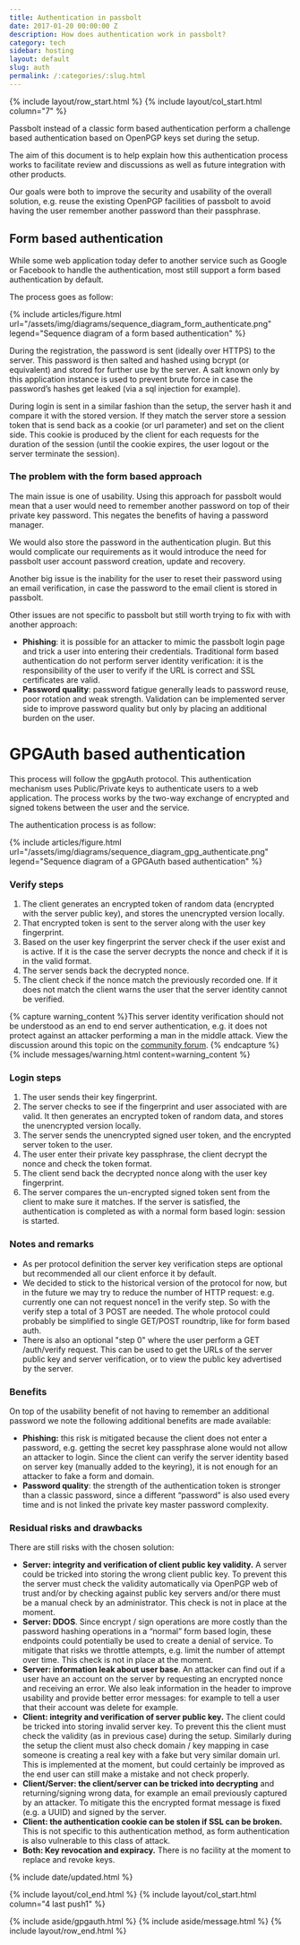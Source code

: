 ```yaml
---
title: Authentication in passbolt
date: 2017-01-20 00:00:00 Z
description: How does authentication work in passbolt?
category: tech
sidebar: hosting
layout: default
slug: auth
permalink: /:categories/:slug.html
---
```


{% include layout/row_start.html %}
{% include layout/col_start.html column="7" %}

Passbolt instead of a classic form based authentication perform a challenge based authentication based on OpenPGP 
keys set during the setup.

The aim of this document is to help explain how this authentication process works to facilitate review and 
discussions as well as future integration with other products.

Our goals were both to improve the security and usability of the overall solution, e.g. reuse the existing
 OpenPGP facilities of passbolt to avoid having the user remember another password than their passphrase.

## Form based authentication

While some web application today defer to another service such as Google or Facebook to handle the authentication, 
most still support a form based authentication by default.

The process goes as follow:

{% include articles/figure.html
    url="/assets/img/diagrams/sequence_diagram_form_authenticate.png"
    legend="Sequence diagram of a form based authentication"
%}

During the registration, the password is sent (ideally over HTTPS) to the server. This password is then salted 
and hashed using bcrypt (or equivalent) and stored for further use by the server. A salt known only by this 
application instance is used to prevent brute force in case the password’s hashes get leaked (via a sql injection 
for example).

During login is sent in a similar fashion than the setup, the server hash it and compare it with the stored 
version. If they match the server store a session token that is send back as a cookie (or url parameter) and 
set on the client side. This cookie is produced by the client for each requests for the duration of the session 
(until the cookie expires, the user logout or the server terminate the session).

### The problem with the form based approach

The main issue is one of usability. Using this approach for passbolt would mean that a user would need to 
remember another password on top of their private key password. This negates the benefits of having a password manager.

We would also store the password in the authentication plugin. But this would complicate our requirements as it 
would introduce the need for passbolt user account password creation, update and recovery.

Another big issue is the inability for the user to reset their password using an email verification, in case the 
password to the email client is stored in passbolt.

Other issues are not specific to passbolt but still worth trying to fix with with another approach:

* **Phishing**: it is possible for an attacker to mimic the passbolt login page and trick a user into entering 
their credentials. Traditional form based authentication do not perform server identity verification: it is the 
responsibility of the user to verify if the URL is correct and SSL certificates are valid.
* **Password quality**: password fatigue generally leads to password reuse, poor rotation and weak strength. 
Validation can be implemented server side to improve password quality but only by placing an additional burden 
on the user.

# GPGAuth based authentication

This process will follow the gpgAuth protocol. This authentication mechanism uses Public/Private keys to authenticate users to a web application. The process works by the two-way exchange of encrypted and signed tokens between the user and the service.

The authentication process is as follow:

{% include articles/figure.html
    url="/assets/img/diagrams/sequence_diagram_gpg_authenticate.png"
    legend="Sequence diagram of a GPGAuth based authentication"
%}

### Verify steps

1. The client generates an encrypted token of random data (encrypted with the server public key), and stores 
the unencrypted version locally.
2. That encrypted token is sent to the server along with the user key fingerprint.
3. Based on the user key fingerprint the server check if the user exist and is active. If it is the case the 
server decrypts the nonce and check if it is in the valid format.
4. The server sends back the decrypted nonce.
5. The client check if the nonce match the previously recorded one. If it does not match the client warns the 
user that the server identity cannot be verified.

{% capture warning_content %}This server identity verification should not be understood as an end to end server authentication, 
 e.g. it does not protect against an attacker performing a man in the middle attack. View the discussion 
 around this topic on the 
 [community forum](https://community.passbolt.com/t/is-the-gpgauth-server-key-verification-a-placebo/212/2). 
{% endcapture %}
{% include messages/warning.html content=warning_content %}

### Login steps

1. The user sends their key fingerprint.
2. The server checks to see if the fingerprint and user associated with are valid. It then generates an 
encrypted token of random data, and stores the unencrypted version locally.
3. The server sends the unencrypted signed user token, and the encrypted server token to the user.
4. The user enter their private key passphrase, the client decrypt the nonce and check the token format.
5. The client send back the decrypted nonce along with the user key fingerprint.
6. The server compares the un-encrypted signed token sent from the client to make sure it matches. If the 
server is satisfied, the authentication is completed as with a normal form based login: session is started.

### Notes and remarks

* As per protocol definition the server key verification steps are optional but recommended all our client 
enforce it by default.
* We decided to stick to the historical version of the protocol for now, but in the future we may try to reduce 
the number of HTTP request: e.g. currently one can not request nonce1 in the verify step. So with the verify 
step a total of 3 POST are needed. The whole protocol could probably be simplified to single GET/POST roundtrip, 
like for form based auth.
* There is also an optional "step 0" where the user perform a GET /auth/verify request. 
This can be used to get the URLs of the server public key and server verification, or to view the public key 
advertised by the server.

### Benefits

On top of the usability benefit of not having to remember an additional password we note the following additional benefits are made available:

* **Phishing:** this risk is mitigated because the client does not enter a password, e.g. getting the secret key 
passphrase alone would not allow an attacker to login. Since the client can verify the server identity based on 
server key (manually added to the keyring), it is not enough for an attacker to fake a form and domain.
* **Password quality**: the strength of the authentication token is stronger than a classic password, since a 
different “password” is also used every time and is not linked the private key master password complexity.

### Residual risks and drawbacks

There are still risks with the chosen solution:

* **Server: integrity and verification of client public key validity.** A server could be tricked into storing the 
wrong client public key. To prevent this the server must check the validity automatically via OpenPGP web of trust 
and/or by checking against public key servers and/or there must be a manual check by an administrator. This check 
is not in place at the moment.
* **Server: DDOS**. Since encrypt / sign operations are more costly than the password hashing operations in a 
“normal” form based login, these endpoints could potentially be used to create a denial of service. To mitigate 
that risks we throttle attempts, e.g. limit the number of attempt over time. This check is not in place at the moment.
* **Server: information leak about user base**. An attacker can find out if a user have an account on the server 
by requesting an encrypted nonce and receiving an error. We also leak information in the header to improve usability 
and provide better error messages: for example to tell a user that their account was delete for example.
* **Client: integrity and verification of server public key.** The client could be tricked into storing invalid 
server key. To prevent this the client must check the validity (as in previous case) during the setup. Similarly 
during the setup the client must also check domain / key mapping in case someone is creating a real key with a 
fake but very similar domain url. This is implemented at the moment, but could certainly be improved as the end 
user can still make a mistake and not check properly.
* **Client/Server: the client/server can be tricked into decrypting** and returning/signing wrong data, for 
example an email previously captured by an attacker. To mitigate this the encrypted format message is fixed 
(e.g. a UUID) and signed by the server.
* **Client: the authentication cookie can be stolen if SSL can be broken.** This is not specific to this 
authentication method, as form authentication is also vulnerable to this class of attack.
* **Both: Key revocation and expiracy.** There is no facility at the moment to replace and revoke keys.

{% include date/updated.html %}

{% include layout/col_end.html %}
{% include layout/col_start.html column="4 last push1" %}

{% include aside/gpgauth.html %}
{% include aside/message.html %}
{% include layout/row_end.html %}